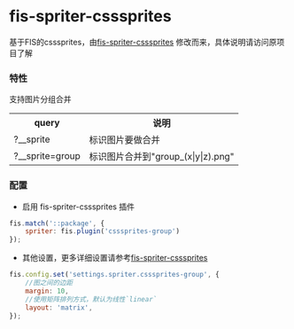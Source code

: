 # fis-spriter-csssprites

基于FIS的csssprites，由[fis-spriter-csssprites](https://github.com/fex-team/fis-spriter-csssprites) 修改而来，具体说明请访问原项目了解

### 特性
支持图片分组合并

<table>
    <tr>
        <th>query</th>
        <th>说明</th>
    </tr>
    <tr>
        <td>?__sprite</td>
        <td>标识图片要做合并</td>
    </tr>
    <tr>
        <td>?__sprite=group</td>
        <td>标识图片合并到"group_(x|y|z).png"</td>
    </tr>
</table>

### 配置

* 启用 fis-spriter-csssprites 插件

```javascript
fis.match('::package', {
    spriter: fis.plugin('csssprites-group')
});
```

* 其他设置，更多详细设置请参考[fis-spriter-csssprites](https://github.com/fex-team/fis-spriter-csssprites)

```javascript
fis.config.set('settings.spriter.csssprites-group', {
    //图之间的边距
    margin: 10,
    //使用矩阵排列方式，默认为线性`linear`
    layout: 'matrix',
});
```
